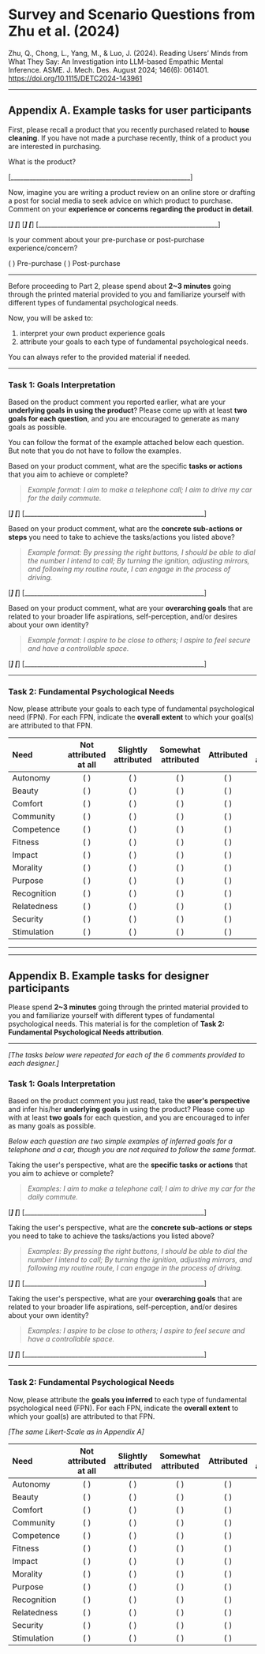# Survey and Scenario Questions from Zhu et al. (2024)

Zhu, Q., Chong, L., Yang, M., & Luo, J. (2024). Reading Users’ Minds from What They Say: An Investigation into LLM-based Empathic Mental Inference. ASME. J. Mech. Des. August 2024; 146(6): 061401. https://doi.org/10.1115/DETC2024-143961 

---

## Appendix A. Example tasks for user participants

First, please recall a product that you recently purchased related to **house cleaning**. If you have not made a purchase recently, think of a product you are interested in purchasing.

What is the product?

[_________________________________________________________]

Now, imagine you are writing a product review on an online store or drafting a post for social media to seek advice on which product to purchase. Comment on your **experience or concerns regarding the product in detail**.

[_________________________________________________________]
[_________________________________________________________]
[_________________________________________________________]
[_________________________________________________________]
[_________________________________________________________]

Is your comment about your pre-purchase or post-purchase experience/concern?

( ) Pre-purchase
( ) Post-purchase

---

Before proceeding to Part 2, please spend about **2~3 minutes** going through the printed material provided to you and familiarize yourself with different types of fundamental psychological needs.

Now, you will be asked to:
1) interpret your own product experience goals
2) attribute your goals to each type of fundamental psychological needs.

You can always refer to the provided material if needed.

---

### Task 1: Goals Interpretation

Based on the product comment you reported earlier, what are your **underlying goals in using the product**? Please come up with at least **two goals for each question**, and you are encouraged to generate as many goals as possible.

You can follow the format of the example attached below each question. But note that you do not have to follow the examples.

Based on your product comment, what are the specific **tasks or actions** that you aim to achieve or complete?
> *Example format: I aim to make a telephone call; I aim to drive my car for the daily commute.*

[_________________________________________________________]
[_________________________________________________________]
[_________________________________________________________]

Based on your product comment, what are the **concrete sub-actions or steps** you need to take to achieve the tasks/actions you listed above?
> *Example format: By pressing the right buttons, I should be able to dial the number I intend to call; By turning the ignition, adjusting mirrors, and following my routine route, I can engage in the process of driving.*

[_________________________________________________________]
[_________________________________________________________]
[_________________________________________________________]

Based on your product comment, what are your **overarching goals** that are related to your broader life aspirations, self-perception, and/or desires about your own identity?
> *Example format: I aspire to be close to others; I aspire to feel secure and have a controllable space.*

[_________________________________________________________]
[_________________________________________________________]
[_________________________________________________________]

---

### Task 2: Fundamental Psychological Needs

Now, please attribute your goals to each type of fundamental psychological need (FPN). For each FPN, indicate the **overall extent** to which your goal(s) are attributed to that FPN.

| Need        | Not attributed at all | Slightly attributed | Somewhat attributed | Attributed | Highly attributed |
| :---------- | :-------------------: | :-----------------: | :-----------------: | :--------: | :---------------: |
| Autonomy    | ( )                   | ( )                 | ( )                 | ( )        | ( )               |
| Beauty      | ( )                   | ( )                 | ( )                 | ( )        | ( )               |
| Comfort     | ( )                   | ( )                 | ( )                 | ( )        | ( )               |
| Community   | ( )                   | ( )                 | ( )                 | ( )        | ( )               |
| Competence  | ( )                   | ( )                 | ( )                 | ( )        | ( )               |
| Fitness     | ( )                   | ( )                 | ( )                 | ( )        | ( )               |
| Impact      | ( )                   | ( )                 | ( )                 | ( )        | ( )               |
| Morality    | ( )                   | ( )                 | ( )                 | ( )        | ( )               |
| Purpose     | ( )                   | ( )                 | ( )                 | ( )        | ( )               |
| Recognition | ( )                   | ( )                 | ( )                 | ( )        | ( )               |
| Relatedness | ( )                   | ( )                 | ( )                 | ( )        | ( )               |
| Security    | ( )                   | ( )                 | ( )                 | ( )        | ( )               |
| Stimulation | ( )                   | ( )                 | ( )                 | ( )        | ( )               |

---
---

## Appendix B. Example tasks for designer participants

Please spend **2~3 minutes** going through the printed material provided to you and familiarize yourself with different types of fundamental psychological needs. This material is for the completion of **Task 2: Fundamental Psychological Needs attribution**.

---

*[The tasks below were repeated for each of the 6 comments provided to each designer.]*

### Task 1: Goals Interpretation

Based on the product comment you just read, take the **user's perspective** and infer his/her **underlying goals** in using the product? Please come up with at least **two goals** for each question, and you are encouraged to infer as many goals as possible.

*Below each question are two simple examples of inferred goals for a telephone and a car, though you are not required to follow the same format.*

Taking the user's perspective, what are the **specific tasks or actions** that you aim to achieve or complete?
> *Examples: I aim to make a telephone call; I aim to drive my car for the daily commute.*

[_________________________________________________________]
[_________________________________________________________]
[_________________________________________________________]

Taking the user's perspective, what are the **concrete sub-actions or steps** you need to take to achieve the tasks/actions you listed above?
> *Examples: By pressing the right buttons, I should be able to dial the number I intend to call; By turning the ignition, adjusting mirrors, and following my routine route, I can engage in the process of driving.*

[_________________________________________________________]
[_________________________________________________________]
[_________________________________________________________]

Taking the user's perspective, what are your **overarching goals** that are related to your broader life aspirations, self-perception, and/or desires about your own identity?
> *Examples: I aspire to be close to others; I aspire to feel secure and have a controllable space.*

[_________________________________________________________]
[_________________________________________________________]
[_________________________________________________________]

---

### Task 2: Fundamental Psychological Needs

Now, please attribute the **goals you inferred** to each type of fundamental psychological need (FPN). For each FPN, indicate the **overall extent** to which your goal(s) are attributed to that FPN.

*[The same Likert-Scale as in Appendix A]*

| Need        | Not attributed at all | Slightly attributed | Somewhat attributed | Attributed | Highly attributed |
| :---------- | :-------------------: | :-----------------: | :-----------------: | :--------: | :---------------: |
| Autonomy    | ( )                   | ( )                 | ( )                 | ( )        | ( )               |
| Beauty      | ( )                   | ( )                 | ( )                 | ( )        | ( )               |
| Comfort     | ( )                   | ( )                 | ( )                 | ( )        | ( )               |
| Community   | ( )                   | ( )                 | ( )                 | ( )        | ( )               |
| Competence  | ( )                   | ( )                 | ( )                 | ( )        | ( )               |
| Fitness     | ( )                   | ( )                 | ( )                 | ( )        | ( )               |
| Impact      | ( )                   | ( )                 | ( )                 | ( )        | ( )               |
| Morality    | ( )                   | ( )                 | ( )                 | ( )        | ( )               |
| Purpose     | ( )                   | ( )                 | ( )                 | ( )        | ( )               |
| Recognition | ( )                   | ( )                 | ( )                 | ( )        | ( )               |
| Relatedness | ( )                   | ( )                 | ( )                 | ( )        | ( )               |
| Security    | ( )                   | ( )                 | ( )                 | ( )        | ( )               |
| Stimulation | ( )                   | ( )                 | ( )                 | ( )        | ( )               |
